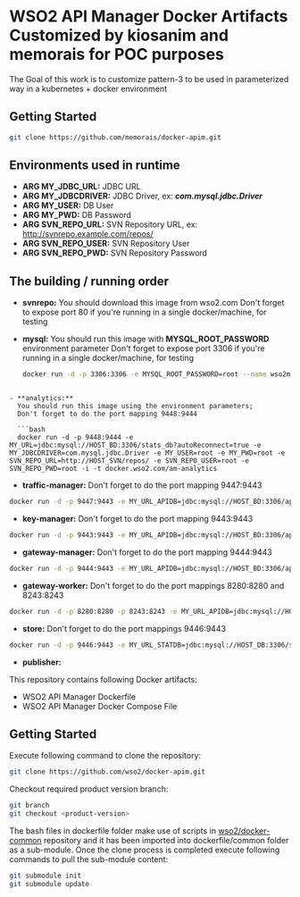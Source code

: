 # WSO2 API Manager Docker Artifacts Customized by kiosanim and memorais for POC purposes

The Goal of this work is to customize pattern-3 to be used in parameterized way in a kubernetes + docker environment

## Getting Started

```bash
git clone https://github.com/memorais/docker-apim.git
```

## Environments used in runtime

- **ARG MY_JDBC_URL:** JDBC URL
- **ARG MY_JDBCDRIVER:** JDBC Driver, ex: ***com.mysql.jdbc.Driver***
- **ARG MY_USER:** DB User
- **ARG MY_PWD:** DB Password
- **ARG SVN_REPO_URL:** SVN Repository URL, ex: http://svnrepo.example.com/repos/
- **ARG SVN_REPO_USER:** SVN Repository User
- **ARG SVN_REPO_PWD:** SVN Repository Password

## The building / running order

- **svnrepo:**
  You should download this image from wso2.com
  Don't forget to expose port 80 if you're running in a single docker/machine, for testing

- **mysql:**
  You should run this image with **MYSQL_ROOT_PASSWORD** environment parameter
  Don't forget to expose port 3306 if you're running in a single docker/machine, for testing

  ```bash
  docker run -d -p 3306:3306 -e MYSQL_ROOT_PASSWORD=root --name wso2mysql wso2/mysqldb
```

- **analytics:**
  You should run this image using the environment parameters;
  Don't forget to do the port mapping 9448:9444

  ```bash
  docker run -d -p 9448:9444 -e MY_URL=jdbc:mysql://HOST_BD:3306/stats_db?autoReconnect=true -e MY_JDBCDRIVER=com.mysql.jdbc.Driver -e MY_USER=root -e MY_PWD=root -e SVN_REPO_URL=http://HOST_SVN/repos/ -e SVN_REPO_USER=root -e SVN_REPO_PWD=root -i -t docker.wso2.com/am-analytics
```
- **traffic-manager:**
  Don't forget to do the port mapping 9447:9443
```bash
docker run -d -p 9447:9443 -e MY_URL_APIDB=jdbc:mysql://HOST_BD:3306/apimgtdb?autoReconnect=true -e MY_URL_USERSDB=jdbc:mysql://HOST_BD:3306/userdb?autoReconnect=true -e MY_URL_REGDB=jdbc:mysql://HOST_BD:3306/regdb?autoReconnect=true -e MY_JDBCDRIVER=com.mysql.jdbc.Driver -e MY_USER=root -e MY_PWD=root -e SVN_REPO_URL=http://HOSTNAME/repos/ -e SVN_REPO_USER=root -e SVN_REPO_PWD=root   --name traffic-manager  -i -t docker.wso2.com/traffic-manager
```

- **key-manager:**
  Don't forget to do the port mapping 9443:9443
```bash
docker run -d -p 9443:9443 -e MY_URL_APIDB=jdbc:mysql://HOST_BD:3306/apimgtdb?autoReconnect=true -e MY_URL_USERSDB=jdbc:mysql://HOST_BD:3306/userdb?autoReconnect=true -e MY_URL_REGDB=jdbc:mysql://HOST_BD:3306/regdb?autoReconnect=true -e MY_JDBCDRIVER=com.mysql.jdbc.Driver -e MY_USER=root -e MY_PWD=root -e SVN_REPO_URL=http://HOSTNAME/repos/ -e SVN_REPO_USER=root -e SVN_REPO_PWD=root   --name keymanager -i -t docker.wso2.com/keymanager
```

- **gateway-manager:**
  Don't forget to do the port mapping 9444:9443
```bash
docker run -d -p 9444:9443 -e MY_URL_APIDB=jdbc:mysql://HOST_BD:3306/apimgtdb?autoReconnect=true -e MY_URL_USERSDB=jdbc:mysql://HOST_BD:3306/userdb?autoReconnect=true -e MY_URL_REGDB=jdbc:mysql://HOST_BD:3306/regdb?autoReconnect=true -e MY_JDBCDRIVER=com.mysql.jdbc.Driver -e MY_USER=root -e MY_PWD=root -e SVN_REPO_URL=http://HOSTNAME/repos/ -e SVN_REPO_USER=root -e SVN_REPO_PWD=root   --name gateway-manager -i -t docker.wso2.com/gateway-manager
```

- **gateway-worker:**
  Don't forget to do the port mappings 8280:8280 and 8243:8243
```bash
docker run -d -p 8280:8280 -p 8243:8243 -e MY_URL_APIDB=jdbc:mysql://HOST_BD:3306/apimgtdb?autoReconnect=true -e MY_URL_USERSDB=jdbc:mysql://HOST_BD:3306/userdb?autoReconnect=true -e MY_URL_REGDB=jdbc:mysql://HOST_BD:3306/regdb?autoReconnect=true -e MY_JDBCDRIVER=com.mysql.jdbc.Driver -e MY_USER=root -e MY_PWD=root -e SVN_REPO_URL=http://HOSTNAME/repos/ -e SVN_REPO_USER=root -e SVN_REPO_PWD=root   --name gateway-worker -i -t docker.wso2.com/gateway-worker
```

- **store:**
  Don't forget to do the port mappings 9446:9443
```bash
docker run -d -p 9446:9443 -e MY_URL_STATDB=jdbc:mysql://HOST_DB:3306/stats_db?autoReconnect=true\&amp;relaxAutoCommit=true -e MY_URL_APIDB=jdbc:mysql://HOST_BD:3306/apimgtdb?autoReconnect=true -e MY_URL_USERSDB=jdbc:mysql://HOST_BD:3306/userdb?autoReconnect=true -e MY_URL_REGDB=jdbc:mysql://HOST_BD:3306/regdb?autoReconnect=true -e MY_JDBCDRIVER=com.mysql.jdbc.Driver -e MY_USER=root -e MY_PWD=root -e SVN_REPO_URL=http://HOSTNAME/repos/ -e SVN_REPO_USER=root -e SVN_REPO_PWD=root   --name store -i -t docker.wso2.com/store
```




- **publisher:**





This repository contains following Docker artifacts:
- WSO2 API Manager Dockerfile
- WSO2 API Manager Docker Compose File

## Getting Started

Execute following command to clone the repository:

```bash
git clone https://github.com/wso2/docker-apim.git
```

Checkout required product version branch:

```bash
git branch
git checkout <product-version>
```

The bash files in dockerfile folder make use of scripts in [wso2/docker-common](https://github.com/wso2/docker-common) repository
and it has been imported into dockerfile/common folder as a sub-module. Once the clone process is completed execute following
commands to pull the sub-module content:

```bash
git submodule init
git submodule update
```
